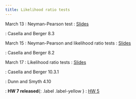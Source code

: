 ```yaml
---
title: Likelihood ratio tests
---
```


March 13
: Neyman-Pearson test
  : [Slides](https://sta711-s23.github.io/slides/lecture_23.pdf)

: Casella and Berger 8.3

March 15
: Neyman-Pearson and likelihood ratio tests
  : [Slides](https://sta711-s23.github.io/slides/lecture_24.pdf)

: Casella and Berger 8.2

March 17
: Likelihood ratio tests
  : [Slides](https://sta711-s23.github.io/slides/lecture_25.pdf)
  
: Casella and Berger 10.3.1

: Dunn and Smyth 4.10

: **HW 7 released**{: .label .label-yellow }
  : [HW 5](https://sta711-s23.github.io/homework/HW7.pdf)